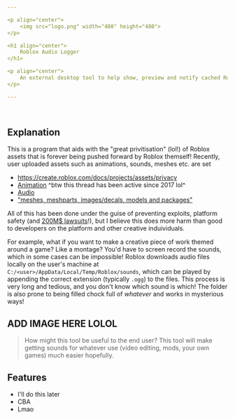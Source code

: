 ```yaml
---

<p align="center">
    <img src="logo.png" width="480" height="480">
</p>

<h1 align="center">
    Roblox Audio Logger
</h1>

<p align="center">
    An external desktop tool to help show, preview and notify cached Roblox sounds as they're downloaded locally.
</p>

---
```


<br>


## Explanation
This is a program that aids with the "great privitisation" (lol!) of Roblox assets that is forever being pushed forward by Roblox themself!
Recently, user uploaded assets such as animations, sounds, meshes etc. are set

- https://create.roblox.com/docs/projects/assets/privacy
- [Animation](https://devforum.roblox.com/t/public-animations/43299) ^btw this thread has been active since 2017 lol^
- [Audio](https://devforum.roblox.com/t/action-needed-upcoming-changes-to-asset-privacy-for-audio/1701697)
- ["meshes, meshparts, images/decals, models and packages"](https://devforum.roblox.com/t/limited-availability-beta-asset-privacy-and-permissions-for-meshes-images-and-models/3028931)

All of this has been done under the guise of preventing exploits, platform safety (and [200M$ lawsuits](https://www.cbsnews.com/news/music-publishers-sue-roblox-copyright-infringement-lawsuit/)!), but I believe this does more harm than good to developers on the platform and other creative induividuals.

For example, what if you want to make a creative piece of work themed around a game? Like a montage? You'd have to screen record the sounds, which in some cases can be impossible!
Roblox downloads audio files locally on the user's machine at `C:/<user>/AppData/Local/Temp/Roblox/sounds`, which can be played by appending the correct extension (typically `.ogg`) to the files.
This process is very long and tedious, and you don't know which sound is which! The folder is also prone to being filled chock full of *whatever* and works in mysterious ways!

## ADD IMAGE HERE LOLOL

> How might this tool be useful to the end user?
This tool will make getting sounds for whatever use (video editing, mods, your own games) much easier hopefully.

## Features
- I'll do this later
- CBA
- Lmao
